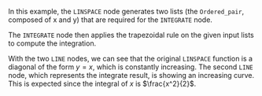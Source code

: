 <!--- Add SEO here --->

In this example, the `LINSPACE` node generates two lists (the `Ordered_pair`, composed of x and y) that are required for the `INTEGRATE` node.

The `INTEGRATE` node then applies the trapezoidal rule on the given input lists to compute the integration.

With the two `LINE` nodes, we can see that the original `LINSPACE` function is a diagonal of the form $y=x$, which is constantly increasing. The second `LINE` node, which represents the integrate result, is showing an increasing curve. This is expected since the integral of $x$ is $\frac{x^2}{2}$.

